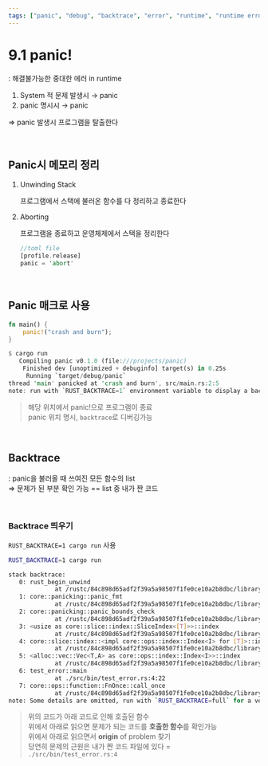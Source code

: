 ```yaml
---
tags: ["panic", "debug", "backtrace", "error", "runtime", "runtime error", "abort"]
---
```


# 9.1 panic!
: 해결불가능한 중대한 에러 in runtime

1. System 적 문제 발생시 → panic  
2. panic 명시시 → panic

⇒ panic 발생시 프로그램을 탈출한다

<br/>

## Panic시 메모리 정리

1. Unwinding Stack
    
    프로그램에서 스택에 불러온 함수를 다 정리하고 종료한다
    
2. Aborting
    
    프로그램을 종료하고 운영체제에서 스택을 정리한다
    
    ```rust
    //toml file
    [profile.release]
    panic = 'abort'
    ```
    
<br/>

## Panic 매크로 사용

```rust
fn main() {
    panic!("crash and burn");
}

$ cargo run
   Compiling panic v0.1.0 (file:///projects/panic)
    Finished dev [unoptimized + debuginfo] target(s) in 0.25s
     Running `target/debug/panic`
thread 'main' panicked at 'crash and burn', src/main.rs:2:5
note: run with `RUST_BACKTRACE=1` environment variable to display a backtrace
```

> 해당 위치에서 panic!으로 프로그램이 종료  
> panic 위치 명시, `backtrace`로 디버깅가능

<br/>

## Backtrace

: panic을 불러올 때 쓰여진 모든 함수의 list   
⇒ 문제가 된 부분 확인 가능 == list 중 내가 짠 코드

<br/>

### Backtrace 띄우기
`RUST_BACKTRACE=1 cargo run` 사용

```bash
RUST_BACKTRACE=1 cargo run

stack backtrace:
   0: rust_begin_unwind
             at /rustc/84c898d65adf2f39a5a98507f1fe0ce10a2b8dbc/library/std/src/panicking.rs:579:5
   1: core::panicking::panic_fmt
             at /rustc/84c898d65adf2f39a5a98507f1fe0ce10a2b8dbc/library/core/src/panicking.rs:64:14
   2: core::panicking::panic_bounds_check
             at /rustc/84c898d65adf2f39a5a98507f1fe0ce10a2b8dbc/library/core/src/panicking.rs:159:5
   3: <usize as core::slice::index::SliceIndex<[T]>>::index
             at /rustc/84c898d65adf2f39a5a98507f1fe0ce10a2b8dbc/library/core/src/slice/index.rs:260:10
   4: core::slice::index::<impl core::ops::index::Index<I> for [T]>::index
             at /rustc/84c898d65adf2f39a5a98507f1fe0ce10a2b8dbc/library/core/src/slice/index.rs:18:9
   5: <alloc::vec::Vec<T,A> as core::ops::index::Index<I>>::index
             at /rustc/84c898d65adf2f39a5a98507f1fe0ce10a2b8dbc/library/alloc/src/vec/mod.rs:2703:9
   6: test_error::main
             at ./src/bin/test_error.rs:4:22
   7: core::ops::function::FnOnce::call_once
             at /rustc/84c898d65adf2f39a5a98507f1fe0ce10a2b8dbc/library/core/src/ops/function.rs:250:5
note: Some details are omitted, run with `RUST_BACKTRACE=full` for a verbose backtrace.
```

> 위의 코드가 아래 코드로 인해 호출된 함수  
> 위에서 아래로 읽으면 문제가 되는 코드를 **호출한 함수**를 확인가능  
> 위에서 아래로 읽으면서 **origin** of problem 찾기  
> 당연히 문제의 근원은 내가 짠 코드 파일에 있다 = `./src/bin/test_error.rs:4`

